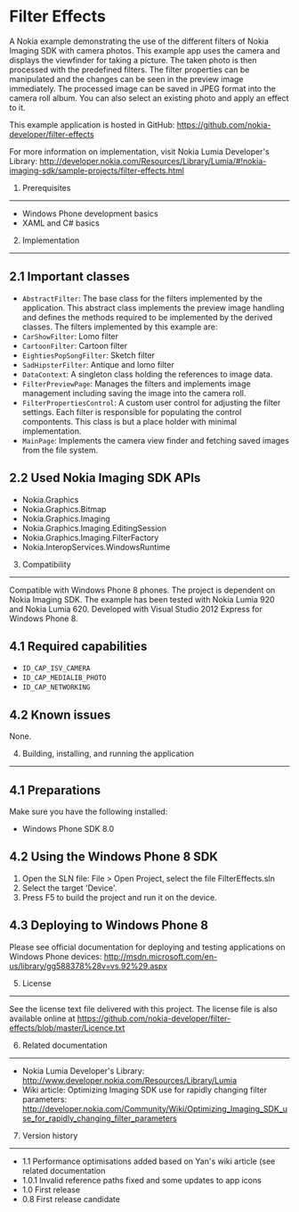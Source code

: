 Filter Effects
==============

A Nokia example demonstrating the use of the different filters of Nokia Imaging
SDK with camera photos. This example app uses the camera and displays the
viewfinder for taking a picture. The taken photo is then processed with the
predefined filters. The filter properties can be manipulated and the changes can
be seen in the preview image immediately. The processed image can be saved in
JPEG format into the camera roll album. You can also select an existing photo
and apply an effect to it. 

This example application is hosted in GitHub:
https://github.com/nokia-developer/filter-effects

For more information on implementation, visit Nokia Lumia
Developer's Library:
http://developer.nokia.com/Resources/Library/Lumia/#!nokia-imaging-sdk/sample-projects/filter-effects.html


1. Prerequisites
-------------------------------------------------------------------------------

* Windows Phone development basics
* XAML and C# basics


2. Implementation
-------------------------------------------------------------------------------

2.1 Important classes
---------------------

* `AbstractFilter`: The base class for the filters implemented by the
application. This abstract class implements the preview image handling and
defines the methods required to be implemented by the derived classes. The
filters implemented by this example are:
 * `CarShowFilter`: Lomo filter
 * `CartoonFilter`: Cartoon filter
 * `EightiesPopSongFilter`: Sketch filter
 * `SadHipsterFilter`: Antique and lomo filter
* `DataContext`: A singleton class holding the references to image data.
* `FilterPreviewPage`: Manages the filters and implements image management
including saving the image into the camera roll.
* `FilterPropertiesControl`: A custom user control for adjusting the filter
settings. Each filter is responsible for populating the control compontents.
This class is but a place holder with minimal implementation.
* `MainPage`: Implements the camera view finder and fetching saved images from
the file system.

2.2 Used Nokia Imaging SDK APIs
-------------------------------

* Nokia.Graphics
* Nokia.Graphics.Bitmap
* Nokia.Graphics.Imaging
* Nokia.Graphics.Imaging.EditingSession
* Nokia.Graphics.Imaging.FilterFactory
* Nokia.InteropServices.WindowsRuntime


3. Compatibility
-------------------------------------------------------------------------------

Compatible with Windows Phone 8 phones. The project is dependent on Nokia
Imaging SDK. The example has been tested with Nokia Lumia 920 and Nokia Lumia
620. Developed with Visual Studio 2012 Express for Windows Phone 8.

4.1 Required capabilities
-------------------------

* `ID_CAP_ISV_CAMERA`
* `ID_CAP_MEDIALIB_PHOTO`
* `ID_CAP_NETWORKING`

4.2 Known issues
----------------

None.


4. Building, installing, and running the application
-------------------------------------------------------------------------------

4.1 Preparations
----------------

Make sure you have the following installed:
* Windows Phone SDK 8.0

4.2 Using the Windows Phone 8 SDK
---------------------------------

1. Open the SLN file:
   File > Open Project, select the file FilterEffects.sln
2. Select the target 'Device'.
3. Press F5 to build the project and run it on the device.

4.3 Deploying to Windows Phone 8
--------------------------------

Please see official documentation for deploying and testing applications on
Windows Phone devices:
http://msdn.microsoft.com/en-us/library/gg588378%28v=vs.92%29.aspx


5. License
-------------------------------------------------------------------------------

See the license text file delivered with this project. The license file is also
available online at
https://github.com/nokia-developer/filter-effects/blob/master/Licence.txt


6. Related documentation
-------------------------------------------------------------------------------

* Nokia Lumia Developer's Library:
  http://www.developer.nokia.com/Resources/Library/Lumia
* Wiki article: Optimizing Imaging SDK use for rapidly changing filter
  parameters:
  http://developer.nokia.com/Community/Wiki/Optimizing_Imaging_SDK_use_for_rapidly_changing_filter_parameters


7. Version history
-------------------------------------------------------------------------------

* 1.1 Performance optimisations added based on Yan's wiki article (see related
      documentation
* 1.0.1 Invalid reference paths fixed and some updates to app icons
* 1.0 First release
* 0.8 First release candidate
